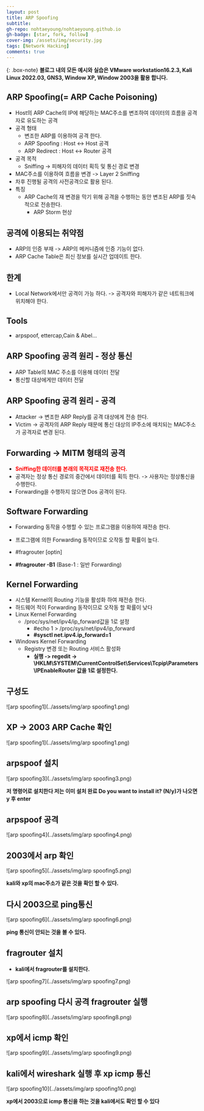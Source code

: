 ```yaml
---
layout: post
title: ARP Spoofing
subtitle:
gh-repo: nohtaeyoung/nohtaeyoung.github.io
gh-badge: [star, fork, follow]
cover-img: /assets/img/security.jpg
tags: [Network Hacking]
comments: true
---
```


{: .box-note}
<b>블로그 내의 모든 예시와 실습은 VMware workstation16.2.3, Kali Linux 2022.03, GNS3, Window XP, Window 2003을 활용 합니다.<br></b>


## ARP Spoofing(= ARP Cache Poisoning)
- Host의 ARP Cache의 IP에 해당하는 MAC주소를 변조하여 데이터의 흐름을 공격자로 유도하는 공격
- 공격 형태
  - 변조한 ARP를 이용하여 공격 한다.
  - ARP Spoofing : Host <-> Host 공격
  - ARP Redirect : Host <-> Router 공격
- 공격 목적
  - Sniffing -> 피해자의 데이터 획득 및 통신 경로 변경
- MAC주소를 이용하여 흐름을 변경 -> Layer 2 Sniffing
- 차후 진행될 공격의 사전공격으로 활용 된다.
- 특징
  - ARP Cache의 재 변경을 막기 위해 공격을 수행하는 동안 변조된 ARP를 짓속적으로 전송한다.
    - ARP Storm 현상<br>

## 공격에 이용되는 취약점
- ARP의 인증 부재 -> ARP의 메커니즘에 인증 기능이 없다.
- ARP Cache Table은 최신 정보를 실시간 업데이트 한다.<br>

## 한계
- Local Network에서만 공격이 가능 하다. -> 공격자와 피해자가 같은 네트워크에 위치해야 한다.<br>

## Tools
- arpspoof, ettercap,Cain & Abel...<br>

## ARP Spoofing 공격 원리 - 정상 통신
- ARP Table의 MAC 주소를 이용해 데이터 전달
- 통신할 대상에게만 데이터 전달<br>

## ARP Spoofing 공격 원리 - 공격
- Attacker -> 변조한 ARP Reply를 공격 대상에게 전송 한다.
- Victim -> 공격자의 ARP Reply 때문에 통신 대상의 IP주소에 매치되는 MAC주소가 공격자로 변경 된다.<br>

## Forwarding -> MITM 형태의 공격
- <b style="color:red">Sniffing한 데이터를 본래의 목적지로 재전송 한다.</b>
- 공격자는 정상 통신 경로의 중간에서 데이터를 획득 한다. -> 사용자는 정상통신을 수행한다.
- Forwarding을 수행하지 않으면 Dos 공격이 된다.<br>
## Software Forwarding
- Forwarding 동작을 수행할 수 있는 프로그램을 이용하여 재전송 한다.
- 프로그램에 의한 Forwarding 동작이므로 오작동 할 확률이 높다.<br>

- #fragrouter [optin]
- <b>#fragrouter -B1</b> (Base-1 : 일반 Forwarding)<br>
## Kernel Forwarding
- 시스템 Kernel의 Routing 기능을 활성화 하여 재전송 한다.
- 하드웨어 적이 Forwarding 동작이므로 오작동 할 확률이 낮다
- Linux Kernel Forwarding
  - /proc/sys/net/ipv4/ip_forward값을 1로 설정
    - #echo 1 > /proc/sys/net/ipv4/ip_forward
    - <b>#sysctl net.ipv4.ip_forward=1</b>
- Windows Kernel Forwarding
  - Registry 변경 또는 Routing 서비스 활성화
    - <b>실행 -> regedit -> \HKLM\SYSTEM\CurrentControlSet\Services\Tcpip\Parameters\IPEnableRouter 값을 1로 설정한다.</b>


## 구성도

![arp spoofing1](../assets/img/arp spoofing1.png) 

## XP -> 2003 ARP Cache 확인

![arp spoofing1](../assets/img/arp spoofing1.png) 

## arpspoof 설치

![arp spoofing3](../assets/img/arp spoofing3.png) 

<b>저 명령어로 설치한다 저는 이미 설처 완료 Do you want to install it? (N/y)가 나오면 y 후 enter</b>

## arpspoof 공격

![arp spoofing4](../assets/img/arp spoofing4.png) 

## 2003에서 arp 확인

![arp spoofing5](../assets/img/arp spoofing5.png) 

<b>kali와 xp의 mac주소가 같은 것을 확인 할 수 있다.</b>

## 다시 2003으로 ping통신

![arp spoofing6](../assets/img/arp spoofing6.png) 

<b>ping 통신이 안되는 것을 볼 수 있다.</b>

## fragrouter 설치
- <b>kali에서 fragrouter를 설치한다.</b>

![arp spoofing7](../assets/img/arp spoofing7.png) 

## arp spoofing 다시 공격 fragrouter 실행

![arp spoofing8](../assets/img/arp spoofing8.png) 

## xp에서 icmp 확인

![arp spoofing9](../assets/img/arp spoofing9.png)

## kali에서 wireshark 실행 후 xp icmp 통신

![arp spoofing10](../assets/img/arp spoofing10.png)

<b>xp에서 2003으로 icmp 통신을 하는 것을 kali에서도 확인 할 수 있다</b>










